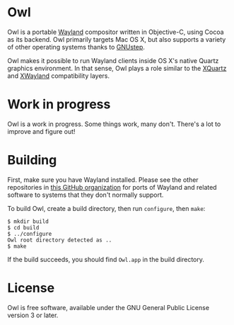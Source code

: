 # Owl

Owl is a portable [Wayland] compositor written in Objective-C, using Cocoa as
its backend. Owl primarily targets Mac OS X, but also supports a variety of
other operating systems thanks to [GNUstep].

[Wayland]: https://wayland.freedesktop.org/
[GNUstep]: http://www.gnustep.org/

Owl makes it possible to run Wayland clients inside OS X's native Quartz
graphics environment. In that sense, Owl plays a role similar to the [XQuartz]
and [XWayland] compatibility layers.

[XQuartz]: https://www.xquartz.org/
[XWayland]: https://wayland.freedesktop.org/xserver.html

# Work in progress

Owl is a work in progress. Some things work, many don't. There's a lot to
improve and figure out!

# Building

First, make sure you have Wayland installed. Please see the other repositories
in [this GitHub organization] for ports of Wayland and related software to
systems that they don't normally support.

[this GitHub organization]: https://github.com/owl-compositor

To build Owl, create a build directory, then run `configure`, then `make`:

```
$ mkdir build
$ cd build
$ ../configure
Owl root directory detected as ..
$ make
```

If the build succeeds, you should find `Owl.app` in the build directory.

# License

Owl is free software, available under the GNU General Public License version 3
or later.
